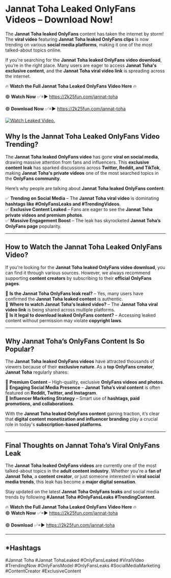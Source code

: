 # Jannat Toha Leaked OnlyFans Videos – Download Now!

The **Jannat Toha leaked OnlyFans** content has taken the internet by storm! The **viral video** featuring **Jannat Toha leaked OnlyFans clips** is now trending on various **social media platforms**, making it one of the most talked-about topics online.  

If you're searching for the **Jannat Toha leaked OnlyFans video download**, you’re in the right place. Many users are eager to access **Jannat Toha's exclusive content**, and the **Jannat Toha viral video link** is spreading across the internet.  

🔥 **Watch the Full Jannat Toha Leaked OnlyFans Video Here** 🔥  

🟢 **Watch Now** ✅=► https://2k25fun.com/jannat-toha

🟢 **Download Now** ✅=► https://2k25fun.com/jannat-toha

[![Watch Leaked Video.](https://miro.medium.com/v2/resize:fit:828/format:webp/1*cilzJN44JGOrTw9NJCrNHA.gif "Watch Leaked Video")](https://2k25fun.com/jannat-toha)

## **Why Is the Jannat Toha Leaked OnlyFans Video Trending?**  

The **Jannat Toha leaked OnlyFans video** has gone **viral on social media**, drawing massive attention from fans and influencers. This **exclusive content leak** has sparked discussions across **Twitter, Reddit, and TikTok**, making **Jannat Toha's private videos** one of the most searched topics in the **OnlyFans community**.  

Here’s why people are talking about **Jannat Toha leaked OnlyFans content**:  

✅ **Trending on Social Media** – The **Jannat Toha viral video** is dominating **hashtags like #OnlyFansLeaks and #TrendingVideos**.  
✅ **Exclusive Content Leaked** – Fans are eager to see the **Jannat Toha private videos and premium photos**.  
✅ **Massive Engagement Boost** – The leak has skyrocketed **Jannat Toha’s OnlyFans page** popularity.  

---

## **How to Watch the Jannat Toha Leaked OnlyFans Video?**  

If you're looking for the **Jannat Toha leaked OnlyFans video download**, you can find it through various sources. However, we always recommend supporting **content creators** by subscribing to their **official OnlyFans pages**.  

🔹 **Is the Jannat Toha OnlyFans leak real?** – Yes, many users have confirmed the **Jannat Toha leaked content** is authentic.  
🔹 **Where to watch Jannat Toha's leaked video?** – The **Jannat Toha viral video link** is being shared across multiple platforms.  
🔹 **Is it legal to download leaked OnlyFans content?** – Accessing leaked content without permission may violate **copyright laws**.  

---

## **Why Jannat Toha’s OnlyFans Content Is So Popular?**  

The **Jannat Toha leaked OnlyFans videos** have attracted thousands of viewers because of their **exclusive nature**. As a **top OnlyFans creator**, **Jannat Toha** regularly shares:  

📌 **Premium Content** – High-quality, exclusive **OnlyFans videos and photos**.  
📌 **Engaging Social Media Presence** – **Jannat Toha’s viral content** is often featured on **Reddit, Twitter, and Instagram**.  
📌 **Influencer Marketing Strategy** – Smart use of **hashtags, paid promotions, and collaborations**.  

With the **Jannat Toha leaked OnlyFans content** gaining traction, it’s clear that **digital content monetization and influencer branding** play a crucial role in today's **subscription-based platforms**.  

---

## **Final Thoughts on Jannat Toha’s Viral OnlyFans Leak**  

The **Jannat Toha leaked OnlyFans videos** are currently one of the most talked-about topics in the **adult content industry**. Whether you're a **fan of Jannat Toha**, a **content creator**, or just someone interested in **viral social media trends**, this leak has become a **major digital sensation**.  

Stay updated on the latest **Jannat Toha OnlyFans leaks** and social media trends by following **#Jannat Toha #OnlyFansLeaks #TrendingContent**.  

🔥 **Watch the Full Jannat Toha Leaked OnlyFans Video Here** 🔥  
🟢 **Watch Now** ✅=► https://2k25fun.com/jannat-toha

🟢 **Download** ✅=► https://2k25fun.com/jannat-toha

---

## *Hashtags
#Jannat Toha #Jannat TohaLeaked #OnlyFansLeaked #ViralVideo #TrendingNow #OnlyFansModel #OnlyFansLeaks #SocialMediaMarketing #ContentCreator #ExclusiveContent  